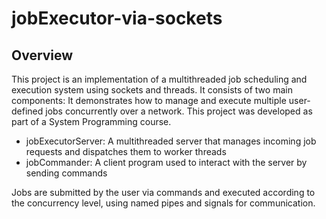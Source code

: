 # jobExecutor-via-sockets

## Overview
This project is an implementation of a multithreaded job scheduling and execution system using sockets and threads. It consists of two main components:
It demonstrates how to manage and execute multiple user-defined jobs concurrently over a network. This project was developed as part of a System Programming course.
* jobExecutorServer: A multithreaded server that manages incoming job requests and dispatches them to worker threads
* jobCommander: A client program used to interact with the server by sending commands

Jobs are submitted by the user via commands and executed according to the concurrency level, using named pipes and signals for communication.
